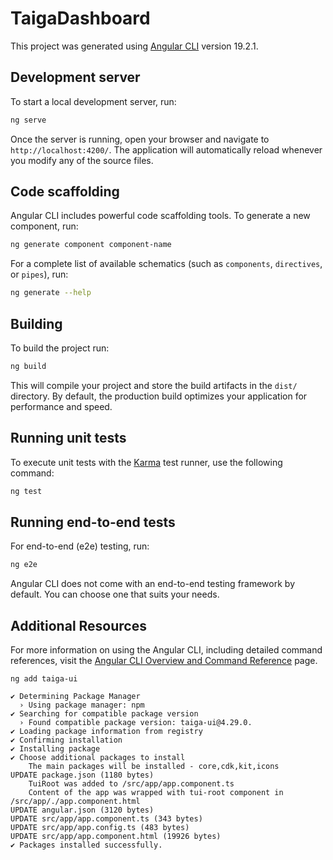 # TaigaDashboard

This project was generated using [Angular CLI](https://github.com/angular/angular-cli) version 19.2.1.

## Development server

To start a local development server, run:

```bash
ng serve
```

Once the server is running, open your browser and navigate to `http://localhost:4200/`. The application will automatically reload whenever you modify any of the source files.

## Code scaffolding

Angular CLI includes powerful code scaffolding tools. To generate a new component, run:

```bash
ng generate component component-name
```

For a complete list of available schematics (such as `components`, `directives`, or `pipes`), run:

```bash
ng generate --help
```

## Building

To build the project run:

```bash
ng build
```

This will compile your project and store the build artifacts in the `dist/` directory. By default, the production build optimizes your application for performance and speed.

## Running unit tests

To execute unit tests with the [Karma](https://karma-runner.github.io) test runner, use the following command:

```bash
ng test
```

## Running end-to-end tests

For end-to-end (e2e) testing, run:

```bash
ng e2e
```

Angular CLI does not come with an end-to-end testing framework by default. You can choose one that suits your needs.

## Additional Resources

For more information on using the Angular CLI, including detailed command references, visit the [Angular CLI Overview and Command Reference](https://angular.dev/tools/cli) page.

```shell
ng add taiga-ui
```

```shell
✔ Determining Package Manager
  › Using package manager: npm
✔ Searching for compatible package version
  › Found compatible package version: taiga-ui@4.29.0.
✔ Loading package information from registry
✔ Confirming installation
✔ Installing package
✔ Choose additional packages to install
    The main packages will be installed - core,cdk,kit,icons
UPDATE package.json (1180 bytes)
    TuiRoot was added to /src/app/app.component.ts
    Content of the app was wrapped with tui-root component in /src/app/./app.component.html
UPDATE angular.json (3120 bytes)
UPDATE src/app/app.component.ts (343 bytes)
UPDATE src/app/app.config.ts (483 bytes)
UPDATE src/app/app.component.html (19926 bytes)
✔ Packages installed successfully.
```
